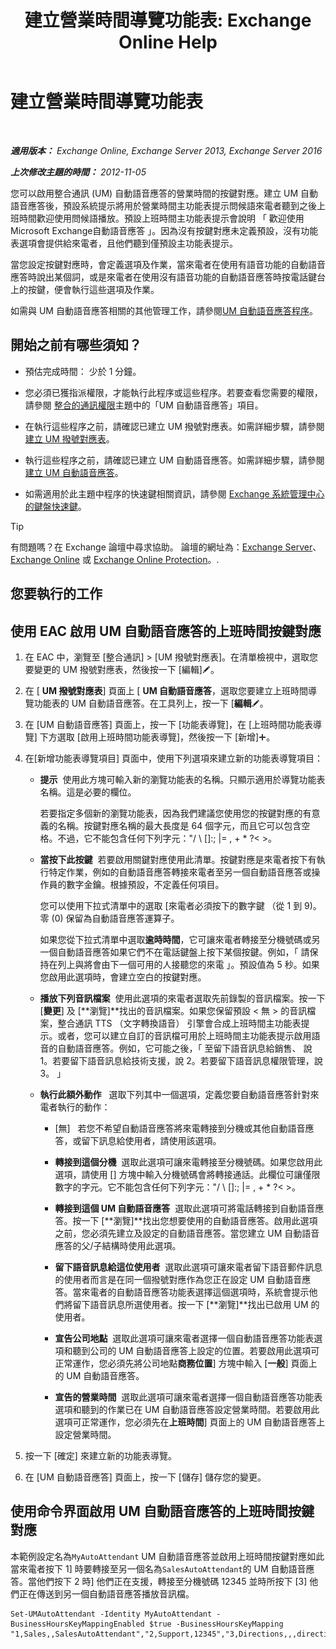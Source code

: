 ﻿---
title: '建立營業時間導覽功能表: Exchange Online Help'
TOCTitle: 建立營業時間導覽功能表
ms:assetid: f76472fd-aa1a-4cd8-8e26-cc674421d375
ms:mtpsurl: https://technet.microsoft.com/zh-tw/library/Bb232203(v=EXCHG.150)
ms:contentKeyID: 50474617
ms.date: 05/23/2018
mtps_version: v=EXCHG.150
ms.translationtype: MT
---

# 建立營業時間導覽功能表

 

_**適用版本：** Exchange Online, Exchange Server 2013, Exchange Server 2016_

_**上次修改主題的時間：** 2012-11-05_

您可以啟用整合通訊 (UM) 自動語音應答的營業時間的按鍵對應。建立 UM 自動語音應答後，預設系統提示將用於營業時間主功能表提示問候語來電者聽到之後上班時間歡迎使用問候語播放。預設上班時間主功能表提示會說明 「 歡迎使用Microsoft Exchange自動語音應答 」。因為沒有按鍵對應未定義預設，沒有功能表選項會提供給來電者，且他們聽到僅預設主功能表提示。

當您設定按鍵對應時，會定義選項及作業，當來電者在使用有語音功能的自動語音應答時說出某個詞，或是來電者在使用沒有語音功能的自動語音應答時按電話鍵台上的按鍵，便會執行這些選項及作業。

如需與 UM 自動語音應答相關的其他管理工作，請參閱[UM 自動語音應答程序](um-auto-attendant-procedures-exchange-2013-help.md)。

## 開始之前有哪些須知？

  - 預估完成時間： 少於 1 分鐘。

  - 您必須已獲指派權限，才能執行此程序或這些程序。若要查看您需要的權限，請參閱 [整合的通訊權限](unified-messaging-permissions-exchange-2013-help.md)主題中的「UM 自動語音應答」項目。

  - 在執行這些程序之前，請確認已建立 UM 撥號對應表。如需詳細步驟，請參閱[建立 UM 撥號對應表](create-a-um-dial-plan-exchange-2013-help.md)。

  - 執行這些程序之前，請確認已建立 UM 自動語音應答。如需詳細步驟，請參閱[建立 UM 自動語音應答](create-a-um-auto-attendant-exchange-2013-help.md)。

  - 如需適用於此主題中程序的快速鍵相關資訊，請參閱 [Exchange 系統管理中心的鍵盤快速鍵](keyboard-shortcuts-in-the-exchange-admin-center-exchange-online-protection-help.md)。


> [!TIP]  
> 有問題嗎？在 Exchange 論壇中尋求協助。 論壇的網址為：<a href="https://go.microsoft.com/fwlink/p/?linkid=60612">Exchange Server</a>、 <a href="https://go.microsoft.com/fwlink/p/?linkid=267542">Exchange Online</a> 或 <a href="https://go.microsoft.com/fwlink/p/?linkid=285351">Exchange Online Protection</a>。.




## 您要執行的工作

## 使用 EAC 啟用 UM 自動語音應答的上班時間按鍵對應

1.  在 EAC 中，瀏覽至 \[整合通訊\] \> \[UM 撥號對應表\]。在清單檢視中，選取您要變更的 UM 撥號對應表，然後按一下 \[編輯\]![編輯圖示](images/JJ218640.6f53ccb2-1f13-4c02-bea0-30690e6ea71d(EXCHG.150).gif "編輯圖示")。

2.  在 \[ **UM 撥號對應表**\] 頁面上 \[ **UM 自動語音應答**，選取您要建立上班時間導覽功能表的 UM 自動語音應答。在工具列上，按一下 \[**編輯**![編輯圖示](images/JJ218640.6f53ccb2-1f13-4c02-bea0-30690e6ea71d(EXCHG.150).gif "編輯圖示")。

3.  在 \[UM 自動語音應答\] 頁面上，按一下 \[功能表導覽\]，在 \[上班時間功能表導覽\] 下方選取 \[啟用上班時間功能表導覽\]，然後按一下 \[新增\]![加入圖示](images/JJ218640.c1e75329-d6d7-4073-a27d-498590bbb558(EXCHG.150).gif "加入圖示")。

4.  在\[新增功能表導覽項目\] 頁面中，使用下列選項來建立新的功能表導覽項目：
    
      - **提示**  使用此方塊可輸入新的瀏覽功能表的名稱。只顯示適用於導覽功能表名稱。這是必要的欄位。
        
        若要指定多個新的瀏覽功能表，因為我們建議您使用您的按鍵對應的有意義的名稱。按鍵對應名稱的最大長度是 64 個字元，而且它可以包含空格。不過，它不能包含任何下列字元："/ \\ \[\]:; |= , + \* ?\< \>。
    
      - **當按下此按鍵**  若要啟用關鍵對應使用此清單。按鍵對應是來電者按下有執行特定作業，例如的自動語音應答轉接來電者至另一個自動語音應答或操作員的數字金鑰。根據預設，不定義任何項目。
        
        您可以使用下拉式清單中的選取 \[來電者必須按下的數字鍵 （從 1 到 9)。零 (0) 保留為自動語音應答運算子。
        
        如果您從下拉式清單中選取**逾時時間**，它可讓來電者轉接至分機號碼或另一個自動語音應答如果它們不在電話鍵盤上按下某個按鍵。例如，「 請保持在列上與將會由下一個可用的人接聽您的來電 」。預設值為 5 秒。如果您啟用此選項時，會建立空白的按鍵對應。
    
      - **播放下列音訊檔案**  使用此選項的來電者選取先前錄製的音訊檔案。按一下 \[**變更**\] 及 \[**瀏覽\]**找出的音訊檔案。如果您保留預設 \< 無 \> 的音訊檔案，整合通訊 TTS （文字轉換語音） 引擎會合成上班時間主功能表提示。或者，您可以建立自訂的音訊檔可用於上班時間主功能表提示啟用語音的自動語音應答。例如，它可能之後，「 至留下語音訊息給銷售、 說 1。若要留下語音訊息給技術支援，說 2。若要留下語音訊息權限管理，說 3。 」
    
      - **執行此額外動作**   選取下列其中一個選項，定義您要自動語音應答針對來電者執行的動作：
        
          - \[無\]   若您不希望自動語音應答將來電轉接到分機或其他自動語音應答，或留下訊息給使用者，請使用該選項。
        
          - **轉接到這個分機**  選取此選項可讓來電轉接至分機號碼。如果您啟用此選項，請使用 \[\] 方塊中輸入分機號碼會將轉接通話。此欄位可讓僅限數字的字元。它不能包含任何下列字元："/ \\ \[\]:; |= , + \* ?\< \>。
        
          - **轉接到這個 UM 自動語音應答**  選取此選項可將電話轉接到自動語音應答。按一下 \[**瀏覽\]**找出您想要使用的自動語音應答。啟用此選項之前，您必須先建立及設定的自動語音應答。當您建立 UM 自動語音應答的父/子結構時使用此選項。
        
          - **留下語音訊息給這位使用者**  選取此選項可讓來電者留下語音郵件訊息的使用者而言是在同一個撥號對應作為您正在設定 UM 自動語音應答。當來電者的自動語音應答功能表選擇這個選項時，系統會提示他們將留下語音訊息所選使用者。按一下 \[**瀏覽\]**找出已啟用 UM 的使用者。
        
          - **宣告公司地點**  選取此選項可讓來電者選擇一個自動語音應答功能表選項和聽到公司的 UM 自動語音應答上設定的位置。若要啟用此選項可正常運作，您必須先將公司地點**商務位置**\] 方塊中輸入 \[**一般**\] 頁面上的 UM 自動語音應答。
        
          - **宣告的營業時間**  選取此選項可讓來電者選擇一個自動語音應答功能表選項和聽到的作業已在 UM 自動語音應答設定營業時間。若要啟用此選項可正常運作，您必須先在**上班時間**\] 頁面上的 UM 自動語音應答上設定營業時間。

5.  按一下 \[確定\] 來建立新的功能表導覽。

6.  在 \[UM 自動語音應答\] 頁面上，按一下 \[儲存\] 儲存您的變更。

## 使用命令界面啟用 UM 自動語音應答的上班時間按鍵對應

本範例設定名為`MyAutoAttendant` UM 自動語音應答並啟用上班時間按鍵對應如此當來電者按下 1\] 時要轉接至另一個名為`SalesAutoAttendant`的 UM 自動語音應答。當他們按下 2 時\] 他們正在支援，轉接至分機號碼 12345 並時所按下 \[3\] 他們正在傳送到另一個自動語音應答播放音訊檔。

    Set-UMAutoAttendant -Identity MyAutoAttendant - BusinessHoursKeyMappingEnabled $true -BusinessHoursKeyMapping "1,Sales,,SalesAutoAttendant","2,Support,12345","3,Directions,,,directions.wav"

